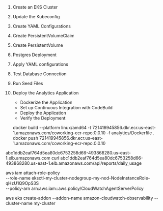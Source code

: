 1. Create an EKS Cluster
2. Update the Kubeconfig
3. Create YAML Configurations
4. Create PersistentVolumeClaim
5. Create PersistentVolume
6. Postgres Deployment
7. Apply YAML configurations
8. Test Database Connection
9. Run Seed Files
10. Deploy the Analytics Application
    - Dockerize the Application
    - Set up Continuous Integration with CodeBuild
    - Deploy the Application
    - Verify the Deployment

    docker build --platform linux/amd64 -t 721419945856.dkr.ecr.us-east-1.amazonaws.com/coworking-ecr-repo:0.0.10 -f analytics/Dockerfile .
docker push 721419945856.dkr.ecr.us-east-1.amazonaws.com/coworking-ecr-repo:0.0.10

abc1ddb2eaf764d5ea80dc6753258d66-493868280.us-east-1.elb.amazonaws.com
curl abc1ddb2eaf764d5ea80dc6753258d66-493868280.us-east-1.elb.amazonaws.com/api/reports/daily_usage

aws iam attach-role-policy \
--role-name eksctl-my-cluster-nodegroup-my-nod-NodeInstanceRole-qHzU1Q9OpS3S \
--policy-arn arn:aws:iam::aws:policy/CloudWatchAgentServerPolicy 

aws eks create-addon --addon-name amazon-cloudwatch-observability --cluster-name my-cluster

